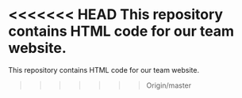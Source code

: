 <<<<<<< HEAD
This repository contains HTML code for our team website.
=======
This repository contains HTML code for our team website.
>>>>>>> Origin/master
